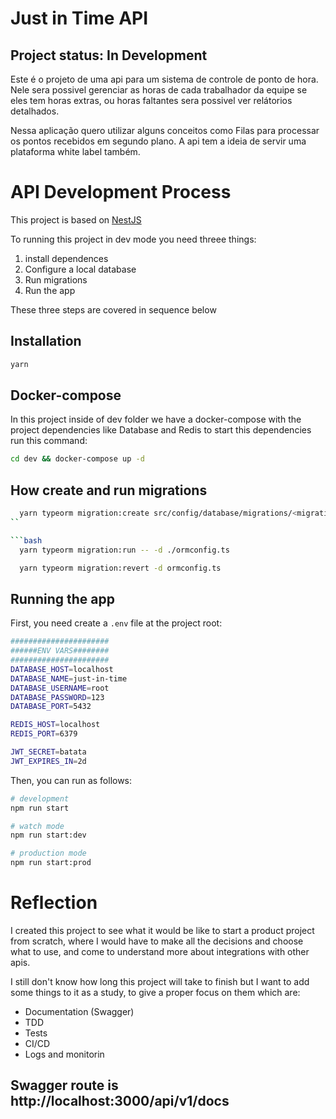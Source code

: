 # Just in Time  API

## Project status: In Development

Este é o projeto de uma api para um sistema de controle de ponto de hora. Nele sera possivel gerenciar as horas de cada trabalhador da equipe se eles tem horas extras, ou horas faltantes sera possivel ver relátorios detalhados.

Nessa aplicação quero utilizar alguns conceitos como Filas para processar os pontos recebidos em segundo plano. A api tem a ideia de servir uma plataforma white label também.

# API Development Process

This project is based on [NestJS](https://docs.nestjs.com/)

To running this project in dev mode you need threee things:

1. install dependences
2. Configure a local database
3. Run migrations
4. Run the app

These three steps are covered in sequence below

## Installation

```bash
yarn
```

## Docker-compose
In this project inside of dev folder we have a docker-compose with the project dependencies like Database and Redis
to start this dependencies run this command:
```bash
cd dev && docker-compose up -d
```

## How create and run migrations
```bash
  yarn typeorm migration:create src/config/database/migrations/<migration name>
``

```bash
  yarn typeorm migration:run -- -d ./ormconfig.ts
```


```bash
  yarn typeorm migration:revert -d ormconfig.ts
```

## Running the app

First, you need create a `.env` file at the project root:

```bash
######################
######ENV VARS########
######################
DATABASE_HOST=localhost
DATABASE_NAME=just-in-time
DATABASE_USERNAME=root
DATABASE_PASSWORD=123
DATABASE_PORT=5432

REDIS_HOST=localhost
REDIS_PORT=6379

JWT_SECRET=batata
JWT_EXPIRES_IN=2d
```

Then, you can run as follows:

```bash
# development
npm run start

# watch mode
npm run start:dev

# production mode
npm run start:prod

```

# Reflection

I created this project to see what it would be like to start a product project from scratch, where I would have to make all the decisions and choose what to use, and come to understand more about integrations with other apis.

I still don't know how long this project will take to finish but I want to add some things to it as a study, to give a proper focus on them which are:

- Documentation (Swagger)
- TDD
- Tests
- CI/CD
- Logs and monitorin

## Swagger route is http://localhost:3000/api/v1/docs